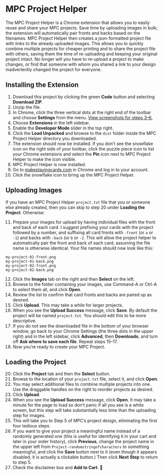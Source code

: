 # MPC Project Helper #
The MPC Project Helper is a Chrome extension that allows you to easily reuse and share your MPC projects. Save time by uploading images in bulk; the extension will automatically pair fronts and backs based on the filenames. MPC Project Helper then creates a json-formatted project file with links to the already uploaded images. This allows you to quickly combine multiple projects for cheaper printing and to share the project file with others, saving them the time of re-uploading and keeping your original project intact. No longer will you have to re-upload a project to make changes, or find that someone with whom you shared a link to your design inadvertently changed the project for everyone.


## Installing the Extension ##
1. Download this project by clicking the green **Code** button and selecting **Download ZIP**.
2. Unzip the file.
3. In Chrome, click the three vertical dots at the right end of the toolbar and choose **Settings** from the menu. [View screenshots for steps 3–6.](https://webkul.com/blog/how-to-install-the-unpacked-extension-in-chrome/)
4. Choose **Extensions** in the left sidebar.
5. Enable the **Developer Mode** slider in the top right.
6. Click the **Load Unpacked** and browse to the `dist` folder inside the MPC Project Helper directory you downloaded.
7. The extension should now be installed. If you don&rsquo;t see the snowflake icon on the right side of your toolbar, click the puzzle piece icon to list your Chrome extensions and select the **Pin** icon next to MPC Project Helper to make the icon visible.
8. MPC Project Helper is now installed. 
9. Go to [makeplayingcards.com](https://www.makeplayingcards.com/) in Chrome and log in to your account.
10. Click the snowflake icon to bring up the MPC Project Helper.


## Uploading Images ##
If you have an MPC Project Helper `project.txt` file that you or someone else already created, then you can skip to step 20 under **Loading the Project**. Otherwise:

11. Prepare your images for upload by having individual files with the front and back of each card. I suggest prefixing your cards with the project followed by a number, and suffixing all card fronts with `-front` (or `a` or `-1`) and backs with `-back` (or `b` or `-2`. This will allow the project helper to automatically pair the front and back of each card, assuming the file name is otherwise identical. Your file names should now look like this:
   ```
   my-project-01-front.png
   my-project-01-back.png
   my-project-02-front.png
   my-project-02-back.png
   ```
12. Click the **Images** tab on the right and then **Select** on the left.
13. Browse to the folder containing your images, use Command-A or Ctrl-A to select them all, and click **Open**.
14. Review the list to confirm that card fronts and backs are paired up as desired.
15. Click **Upload**. This may take a while for larger projects.
16. When you see the **Upload Success** message, click **Save**. By default the project will be named `project.txt`. You should edit this to be more descriptive.
17. If you do not see the downloaded file in the bottom of your browser window, go back to your Chrome Settings (the three dots in the upper right) and in the left sidebar, click **Advanced**, then **Downloads**, and turn off **Ask where to save each file**. Repeat steps 15&ndash;17.
18. Now you&rsquo;re ready to create your MPC Project.

## Loading the Project ##
20. Click the **Project** tab and then the **Select** button.
21. Browse to the location of your `project.txt` file, select it, and click **Open**.
22. You may select additional files to combine multiple projects into one. Use the draggable handles on the right to reorder projects as desired.
23. Click **Upload**.
24. When you see the **Upload Success** message, click **Open**. It may take a minute for the page to load so don&rsquo;t panic if all you see is a white screen, but this step will take substantially less time than the uploading step for images.
25. This will take you to Step 5 of MPC&rsquo;s project design, eliminating the first four tedious steps. 
26. If you want to give your project a meaningful name instead of a randomly generated one (this is useful for identifying it in your cart and later in your order history), click **Previous**, change the project name in the upper left from `Project-randomstringofcharacters` to something meaningful, and click the **Save** button next to it (even though it appears disabled, it is actually a clickable button.) Then click **Next Step** to return to step 5.
27. Check the disclaimer box and **Add to Cart**. :tada:
